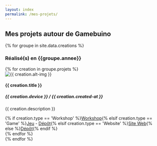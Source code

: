 ```yaml
---
layout: index
permalink: /mes-projets/
---
```


<section>
	<article>
		<h2>Mes projets autour de Gamebuino</h2>
        <div class="all-projects">
            {% for groupe in site.data.creations %}
            <div class="year" id="year-{{ groupe.annee }}" >
                <h3>Réalisé(s) en {{groupe.annee}}</h3>
                {% for creation in groupe.projets %}
                <div class="card-project" >
                    <img 
                    src="/assets/img/creations/{{ creation.src-img }}" 
                    class="card-img"
                    alt="{{ creation.alt-img }}" />
                    <div class="card-body" >
                        <h4 class="card-title">{{ creation.title }}</h4>
                        <h5 class="card-subtitle text-muted" >{{ creation.device }} / {{ creation.created-at }}</h5>
                        <p class="card-text">{{ creation.description }}</p>
                        {% if creation.type == 'Workshop' %}<a href="{{ creation.ws-link }}" class="card-link" >Workshop</a>{% elsif creation.type == 'Game' %}<a href="{{ creation.game-link }}" class="card-link" >Jeu</a> - <a href="{{ creation.repository }}" class="card-link" >Dépôt</a>{% elsif creation.type == 'Website' %}<a href="{{ creation.web-link }}" class="card-link" >Site Web</a>{% else %}<a href="{{ creation.repository }}" class="card-link" >Dépôt</a>{% endif %}
                    </div>
                </div>
                {% endfor %}
            </div>
            {% endfor %}
        </div>
	</article>
</section>